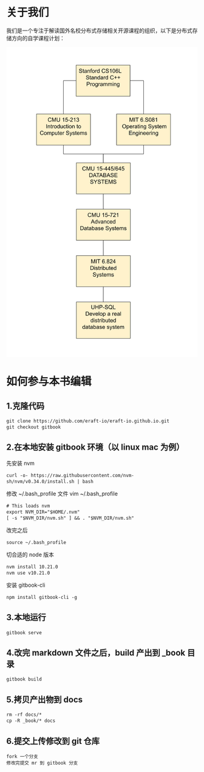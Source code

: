 # 关于我们

我们是一个专注于解读国外名校分布式存储相关开源课程的组织，以下是分布式存储方向的自学课程计划：

![课程体系](figures/course_arch.svg)

# 如何参与本书编辑

## 1.克隆代码
```
git clone https://github.com/eraft-io/eraft-io.github.io.git
git checkout gitbook
```

## 2.在本地安装 gitbook 环境（以 linux mac 为例）

先安装 nvm

```
curl -o- https://raw.githubusercontent.com/nvm-sh/nvm/v0.34.0/install.sh | bash

```

修改 ~/.bash_profile 文件 vim ~/.bash_profile

```
# This loads nvm
export NVM_DIR="$HOME/.nvm"
[ -s "$NVM_DIR/nvm.sh" ] && . "$NVM_DIR/nvm.sh"
```

改完之后

```
source ~/.bash_profile
```

切合适的 node 版本
```
nvm install 10.21.0
nvm use v10.21.0
```

安装 gitbook-cli

```
npm install gitbook-cli -g
```

## 3.本地运行
```
gitbook serve
```

## 4.改完 markdown 文件之后，build 产出到 _book 目录
```
gitbook build
```

## 5.拷贝产出物到 docs
```
rm -rf docs/*
cp -R _book/* docs
```

## 6.提交上传修改到 git 仓库

```
fork 一个分支
修改完提交 mr 到 gitbook 分支
```

